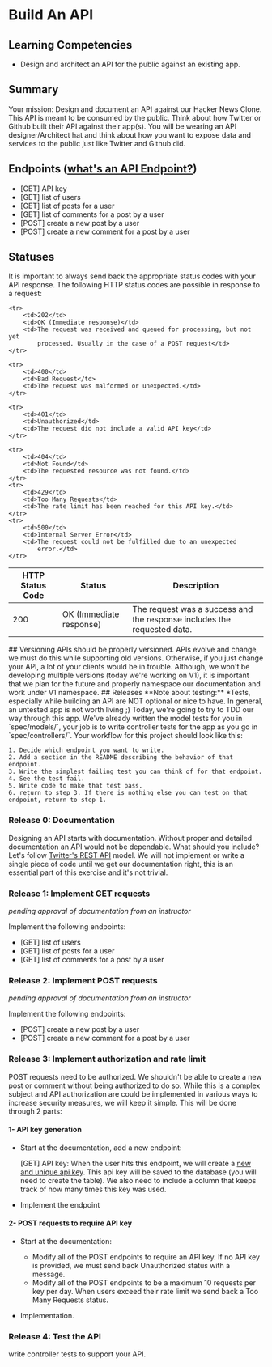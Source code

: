 
# Build An API

## Learning Competencies
- Design and architect an API for the public against an existing app.

## Summary

Your mission: Design and document an API against our Hacker News Clone.
This API is meant to be consumed by the public. Think about how Twitter or
Github built their API against their app(s). You will be wearing an API designer/Architect
hat and think about how you want to expose data and services to the public just like
Twitter and Github did.


## Endpoints ([what's an API Endpoint?](http://bit.ly/1jIgbNw))
- [GET] API key
- [GET] list of users
- [GET] list of posts for a user
- [GET] list of comments for a post by a user
- [POST] create a new post by a user
- [POST] create a new comment for a post by a user

## Statuses
It is important to always send back the appropriate status codes with your API response.
The following HTTP status codes are possible in response to a request:

<table>
  <thead>
    <th>HTTP Status Code</th>
    <th>Status</th>
    <th>Description</th>
  </thead>
  <tbody>
       <tr>
        <td>200</td>
        <td>OK (Immediate response)</td>
        <td>The request was a success and the response includes the
            requested data.</td>
    </tr>

    <tr>
        <td>202</td>
        <td>OK (Immediate response)</td>
        <td>The request was received and queued for processing, but not yet
            processed. Usually in the case of a POST request</td>
    </tr>

    <tr>
        <td>400</td>
        <td>Bad Request</td>
        <td>The request was malformed or unexpected.</td>
    </tr>

    <tr>
        <td>401</td>
        <td>Unauthorized</td>
        <td>The request did not include a valid API key</td>
    </tr>

    <tr>
        <td>404</td>
        <td>Not Found</td>
        <td>The requested resource was not found.</td>
    </tr>
    <tr>
        <td>429</td>
        <td>Too Many Requests</td>
        <td>The rate limit has been reached for this API key.</td>
    </tr>
    <tr>
        <td>500</td>
        <td>Internal Server Error</td>
        <td>The request could not be fulfilled due to an unexpected
            error.</td>
    </tr>
</tbody>
</table>
## Versioning
APIs should be properly versioned. APIs evolve and change, we must do this while supporting
old versions. Otherwise, if you just change your API, a lot of your clients would be in trouble.
Although, we won't be developing multiple versions (today we're working on V1), it is important
that we plan for the future and properly namespace our documentation and work under V1 namespace.
## Releases
**Note about testing:** *Tests, especially while building an API are NOT optional or nice to have.
In general, an untested app is not worth living ;) Today, we're going to try to TDD our way through this app. We've already written the model tests for you in `spec/models/`, your job is to write controller tests for the app as you go in `spec/controllers/`. Your workflow for this project should look like this:

    1. Decide which endpoint you want to write.
    2. Add a section in the README describing the behavior of that endpoint.
    3. Write the simplest failing test you can think of for that endpoint.
    4. See the test fail.
    5. Write code to make that test pass.
    6. return to step 3. If there is nothing else you can test on that endpoint, return to step 1.

### Release 0: Documentation
Designing an API starts with documentation. Without proper and detailed documentation
an API would not be dependable. What should you include? Let's follow [Twitter's REST API](https://dev.twitter.com/docs/api/1.1) model.
We will not implement or write a single piece of code until we get our documentation right, this is an
essential part of this exercise and it's not trivial.

### Release 1: Implement GET requests
_pending approval of documentation from an instructor_

Implement the following endpoints:
- [GET] list of users
- [GET] list of posts for a user
- [GET] list of comments for a post by a user

### Release 2: Implement POST requests
_pending approval of documentation from an instructor_

Implement the following endpoints:
- [POST] create a new post by a user
- [POST] create a new comment for a post by a user

### Release 3: Implement authorization and rate limit
POST requests need to be authorized. We shouldn't be able to create a new post
or comment without being authorized to do so. While this is a complex subject
and API authorization are could be implemented in various ways to increase
security measures, we will keep it simple. This will be done through 2 parts:

#### 1- API key generation
- Start at the documentation, add a new endpoint:

  [GET] API key: When the user hits this endpoint, we will create a [new and unique
  api key](http://www.ruby-doc.org/stdlib-1.9.3/libdoc/securerandom/rdoc/SecureRandom.html#method-c-hex).
  This api key will be saved to the database (you will need to create the table). We also need to include
  a column that keeps track of how many times this key was used.

- Implement the endpoint


#### 2- POST requests to require API key
- Start at the documentation:
  - Modify all of the POST endpoints to require an API
key. If no API key is provided, we must send back Unauthorized status with a message.
  - Modify all of the POST endpoints to be a maximum 10 requests per key per day.
  When users exceed their rate limit we send back a Too Many Requests status.

- Implementation.

### Release 4: Test the API
write controller tests to support your API.
